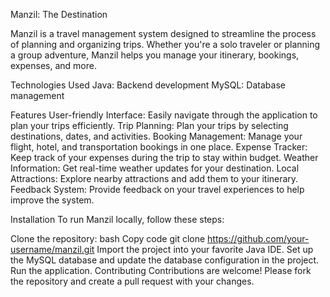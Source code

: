 Manzil: The Destination

Manzil is a travel management system designed to streamline the process of planning and organizing trips. Whether you're a solo traveler or planning a group adventure, Manzil helps you manage your itinerary, bookings, expenses, and more.

Technologies Used
Java: Backend development
MySQL: Database management

Features
User-friendly Interface: Easily navigate through the application to plan your trips efficiently.
Trip Planning: Plan your trips by selecting destinations, dates, and activities.
Booking Management: Manage your flight, hotel, and transportation bookings in one place.
Expense Tracker: Keep track of your expenses during the trip to stay within budget.
Weather Information: Get real-time weather updates for your destination.
Local Attractions: Explore nearby attractions and add them to your itinerary.
Feedback System: Provide feedback on your travel experiences to help improve the system.

Installation
To run Manzil locally, follow these steps:

Clone the repository:
bash
Copy code
git clone https://github.com/your-username/manzil.git
Import the project into your favorite Java IDE.
Set up the MySQL database and update the database configuration in the project.
Run the application.
Contributing
Contributions are welcome! Please fork the repository and create a pull request with your changes.
